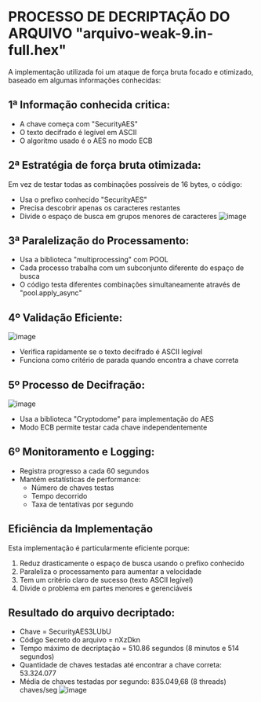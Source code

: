 # PROCESSO DE DECRIPTAÇÃO DO ARQUIVO "arquivo-weak-9.in-full.hex"

A implementação utilizada foi um ataque de força bruta focado e otimizado, baseado em algumas informações conhecidas:

## 1ª Informação conhecida critica:

- A chave começa com "SecurityAES"
- O texto decifrado é legível em ASCII
- O algoritmo usado é o AES no modo ECB

## 2ª Estratégia de força bruta otimizada:

Em vez de testar todas as combinações possíveis de 16 bytes, o código:
- Usa o prefixo conhecido "SecurityAES"
- Precisa descobrir apenas os caracteres restantes
- Divide o espaço de busca em grupos menores de caracteres
  ![image](https://github.com/user-attachments/assets/f2ada60c-03e8-49ce-afee-a57d9859a0e4)


## 3ª Paralelização do Processamento:

- Usa a biblioteca "multiprocessing" com POOL
- Cada processo trabalha com um subconjunto diferente do espaço de busca
- O código testa diferentes combinações simultaneamente através de "pool.apply_async"

## 4º Validação Eficiente:
![image](https://github.com/user-attachments/assets/efaeb48f-ea80-4bb0-83ed-c6e533f0f70f)


- Verifica rapidamente se o texto decifrado é ASCII legível
- Funciona como critério de parada quando encontra a chave correta

## 5º Processo de Decifração:
![image](https://github.com/user-attachments/assets/f429db68-d6f5-48d7-8417-abfd08a4d634)


- Usa a biblioteca "Cryptodome" para implementação do AES
- Modo ECB permite testar cada chave independentemente

## 6º Monitoramento e Logging:

- Registra progresso a cada 60 segundos
- Mantém estatísticas de performance:
  - Número de chaves testas
  - Tempo decorrido
  - Taxa de tentativas por segundo

## Eficiência da Implementação

Esta implementação é particularmente eficiente porque:

1. Reduz drasticamente o espaço de busca usando o prefixo conhecido
2. Paraleliza o processamento para aumentar a velocidade
3. Tem um critério claro de sucesso (texto ASCII legível)
4. Divide o problema em partes menores e gerenciáveis

## Resultado do arquivo decriptado:

- Chave = SecurityAES3LUbU
- Código Secreto do arquivo = nXzDkn
- Tempo máximo de decriptação = 510.86 segundos (8 minutos e 514 segundos)
- Quantidade de chaves testadas até encontrar a chave correta: 53.324.077
- Média de chaves testadas por segundo: 835.049,68 (8 threads) chaves/seg
  ![image](https://github.com/user-attachments/assets/c7d4eca0-be19-4b29-919a-ee99aaaa6183)

